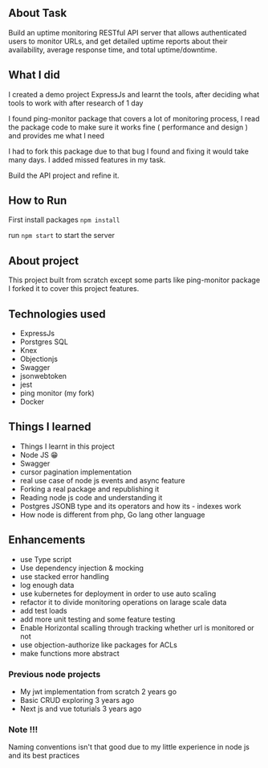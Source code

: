 ## About Task
Build an uptime monitoring RESTful API server that allows authenticated users to monitor URLs, and get detailed uptime reports about their availability, average response time, and total uptime/downtime.

## What I did
I created a demo project ExpressJs and learnt the tools, after deciding what tools to work with after research of 1 day

I found ping-monitor package that covers a lot of monitoring process, I read the package code to make sure it works fine ( performance and design ) and provides me what I need

I had to fork this package due to that bug I found and fixing it would take many days.
I added missed features in my task.

Build the API project and refine it.

## How to Run
First install packages `npm install`

run `npm start` to start the server


## About project

This project built from scratch except some parts like ping-monitor package  I forked it to cover this project features.


## Technologies used

- ExpressJs
- Porstgres SQL
- Knex
- Objectionjs
- Swagger
- jsonwebtoken
- jest
- ping monitor (my fork)
- Docker

## Things I learned 

- Things I learnt in this project 
- Node JS 😁
- Swagger 
- cursor pagination implementation
- real use case of node js events and async feature
- Forking a real package and republishing it
- Reading node js code and understanding it
- Postgres JSONB type and its operators and how its - indexes work
- How node is different from php, Go lang other language


## Enhancements
- use Type script
- Use dependency injection & mocking
- use stacked error handling 
- log enough data
- use kubernetes for deployment in order to use auto scaling
- refactor it to divide monitoring operations on larage scale data
- add test loads
- add more unit testing and some feature testing
- Enable Horizontal scalling through tracking whether url is monitored or not
- use objection-authorize like packages for ACLs
- make functions more abstract

### Previous node projects
- My jwt implementation from scratch  2 years go
- Basic CRUD exploring 3 years ago
- Next js and vue toturials 3 years ago

### Note !!!

Naming conventions isn't that good due to my little experience in node js and its best practices
